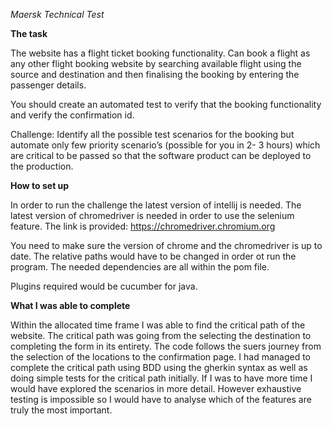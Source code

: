   <i> Maersk Technical Test </i>
  
  <b> The task </b>
  
  The website has a flight ticket booking functionality. Can book a flight as any other flight booking website by searching available flight using the source and destination and then finalising the booking by entering the passenger details.
  
  You should create an automated test to verify that the booking functionality and verify the confirmation id.
  
  Challenge: Identify all the possible test scenarios for the booking but automate only few priority scenario’s (possible for you in 2- 3 hours) which are critical to be passed so that the software product can be deployed to the production.
  
  <b> How to set up </b> 
  
  In order to run the challenge the latest version of intellij is needed. The latest version of chromedriver is needed in order to use the selenium feature. The link is provided:  https://chromedriver.chromium.org
  
   You need to make sure the version of chrome and the chromedriver is up to date. The relative paths would have to be changed in order ot run the program. The needed dependencies are all within the pom file. 
   
   Plugins required would be cucumber for java. 
  
   <b>  What I was able to complete </b> 
   
  Within the allocated time frame I was able to find the critical path of the website. The critical path was going from the selecting the destination to completing the form in its entirety. The code follows the suers journey from the selection of the locations to the confirmation page. I had managed to complete the critical path using BDD using the gherkin syntax as well as doing simple tests for the critical path initially. If I was to have more time I would have explored the scenarios in more detail. However exhaustive testing is impossible so I would have to analyse which of the features are truly the most important.  
